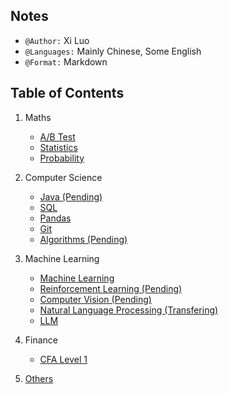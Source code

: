 ## Notes
- `@Author:` Xi Luo
- `@Languages:` Mainly Chinese, Some English
- `@Format:` Markdown

## Table of Contents
1) Maths
    - [A/B Test](Notes/AB%20Test.md)
    - [Statistics](Notes/Statistics.md)
    - [Probability](Notes/Probability.md)
2) Computer Science
    - [Java (Pending)](Notes/Java.md)
    - [SQL](Notes/SQL.md)
    - [Pandas](Notes/Pandas.md)
    - [Git](Notes/git.md)
    - [Algorithms (Pending)](Notes/Algorithms.md)
3) Machine Learning
    - [Machine Learning](Notes/Machine%20Learning.md)
    - [Reinforcement Learning (Pending)](Notes/Reinforcement%20Learning.md)
    - [Computer Vision (Pending)](Notes/CV.md)
    - [Natural Language Processing (Transfering)](Notes/NLP.md)
    - [LLM](Notes/LLM.md)
4) Finance
    - [CFA Level 1](./CFA%20Level%201/)

5) [Others](./Notes/others.md)